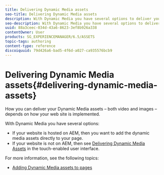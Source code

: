 ```yaml
---
title: Delivering Dynamic Media assets
seo-title: Delivering Dynamic Media assets
description: With Dynamic Media you have several options to deliver your dynamic media assets - both video and images - to your website.
seo-description: With Dynamic Media you have several options to deliver your dynamic media assets - both video and images - to your website.
uuid: 88a3ceec-034d-43a6-8623-3ef8b926a338
contentOwner: User
products: SG_EXPERIENCEMANAGER/6.5/ASSETS
topic-tags: authoring
content-type: reference
discoiquuid: 79d426a6-bad5-4f6d-a027-ca935576bcb9
---
```


# Delivering Dynamic Media assets{#delivering-dynamic-media-assets}

How you can deliver your Dynamic Media assets &ndash; both video and images &ndash; depends on how your web site is implemented.

With Dynamic Media you have several options:

* If your website is hosted on AEM, then you want to add the dynamic media assets directly to your page.
* If your website is not on AEM, then see [Delivering Dynamic Media Assets](/help/assets/delivering-dynamic-media-assets.md) in the touch-enabled user interface.

For more information, see the following topics:

* [Adding Dynamic Media assets to pages](/help/sites-classic-ui-authoring/dynamic-media-assets-adding-to-page.md)

